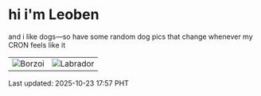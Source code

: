 # hi i'm Leoben

and i like dogs—so have some random dog pics that change whenever my CRON feels like it

|  |  |
|--------|----------|
| ![Borzoi](https://random-dog-vercel.vercel.app/api/random-borzoi?v=1761213470) | ![Labrador](https://random-dog-vercel.vercel.app/api/random-labrador?v=1761213470) |

Last updated: 2025-10-23 17:57 PHT
